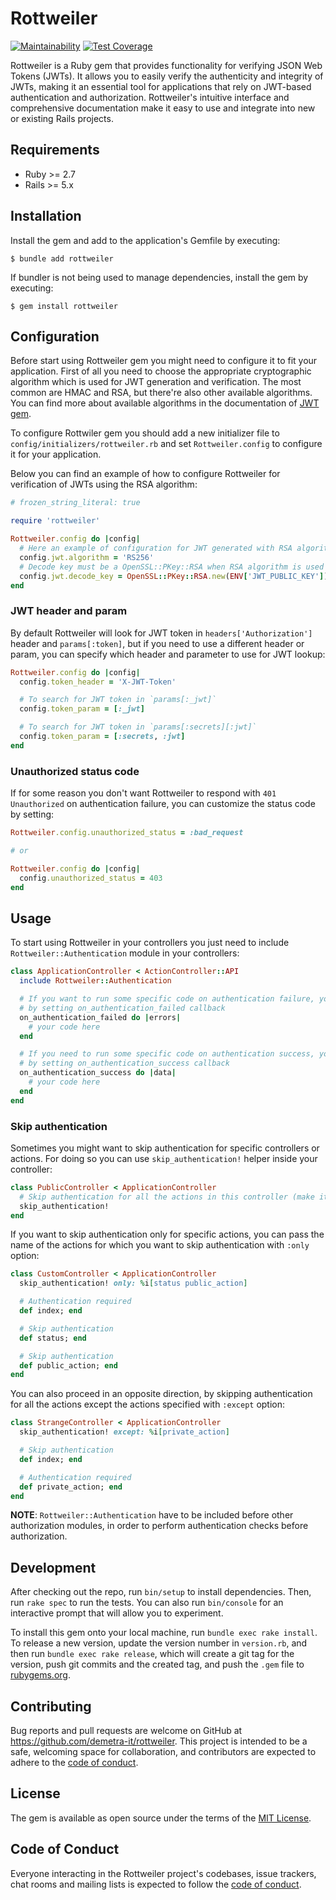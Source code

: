 # Rottweiler

[![Maintainability](https://api.codeclimate.com/v1/badges/abc07c78d5a9ece0340a/maintainability)](https://codeclimate.com/github/demetra-it/rottweiler/maintainability)
[![Test Coverage](https://api.codeclimate.com/v1/badges/abc07c78d5a9ece0340a/test_coverage)](https://codeclimate.com/github/demetra-it/rottweiler/test_coverage)

Rottweiler is a Ruby gem that provides functionality for verifying JSON Web Tokens (JWTs).
It allows you to easily verify the authenticity and integrity of JWTs, making it an essential tool for applications
that rely on JWT-based authentication and authorization.
Rottweiler's intuitive interface and comprehensive documentation make it easy to use and integrate into new or existing Rails projects.

## Requirements

- Ruby >= 2.7
- Rails >= 5.x

## Installation

Install the gem and add to the application's Gemfile by executing:

    $ bundle add rottweiler

If bundler is not being used to manage dependencies, install the gem by executing:

    $ gem install rottweiler

## Configuration

Before start using Rottweiler gem you might need to configure it to fit your application. First of all you need to choose the appropriate
cryptographic algorithm which is used for JWT generation and verification. The most common are HMAC and RSA, but there're also other available
algorithms. You can find more about available algorithms in the documentation of [JWT gem](https://github.com/jwt/ruby-jwt).

To configure Rottwiler gem you should add a new initializer file to `config/initializers/rottweiler.rb` and set `Rottweiler.config` to configure it for your application.

Below you can find an example of how to configure Rottweiler for verification of JWTs using the RSA algorithm:

```ruby
# frozen_string_literal: true

require 'rottweiler'

Rottweiler.config do |config|
  # Here an example of configuration for JWT generated with RSA algorithm (RSA 256)
  config.jwt.algorithm = 'RS256'
  # Decode key must be a OpenSSL::PKey::RSA when RSA algorithm is used
  config.jwt.decode_key = OpenSSL::PKey::RSA.new(ENV['JWT_PUBLIC_KEY'])
end
```

### JWT header and param

By default Rottweiler will look for JWT token in `headers['Authorization']` header and `params[:token]`, but if you need to use a different header or param, you can specify which header and parameter to use for JWT lookup:

```ruby
Rottweiler.config do |config|
  config.token_header = 'X-JWT-Token'

  # To search for JWT token in `params[:_jwt]`
  config.token_param = [:_jwt]

  # To search for JWT token in `params[:secrets][:jwt]`
  config.token_param = [:secrets, :jwt]
end
```

### Unauthorized status code

If for some reason you don't want Rottweiler to respond with `401 Unauthorized` on authentication failure, you can customize the status code by setting:

```ruby
Rottweiler.config.unauthorized_status = :bad_request

# or

Rottweiler.config do |config|
  config.unauthorized_status = 403
end
```

## Usage

To start using Rottweiler in your controllers you just need to include `Rottweiler::Authentication` module in your controllers:

```ruby
class ApplicationController < ActionController::API
  include Rottweiler::Authentication

  # If you want to run some specific code on authentication failure, you can do it
  # by setting on_authentication_failed callback
  on_authentication_failed do |errors|
    # your code here
  end

  # If you need to run some specific code on authentication success, you can do it
  # by setting on_authentication_success callback
  on_authentication_success do |data|
    # your code here
  end
end
```

### Skip authentication

Sometimes you might want to skip authentication for specific controllers or actions. For doing so you can use `skip_authentication!` helper inside your controller:

```ruby
class PublicController < ApplicationController
  # Skip authentication for all the actions in this controller (make it public).
  skip_authentication!
end
```

If you want to skip authentication only for specific actions, you can pass the name of the actions for which you want to skip authentication with `:only` option:

```ruby
class CustomController < ApplicationController
  skip_authentication! only: %i[status public_action]

  # Authentication required
  def index; end

  # Skip authentication
  def status; end

  # Skip authentication
  def public_action; end
end
```

You can also proceed in an opposite direction, by skipping authentication for all the actions except the actions specified with `:except` option:

```ruby
class StrangeController < ApplicationController
  skip_authentication! except: %i[private_action]

  # Skip authentication
  def index; end

  # Authentication required
  def private_action; end
end
```

**NOTE**: `Rottweiler::Authentication` have to be included before other authorization modules, in order to perform authentication checks before authorization.

## Development

After checking out the repo, run `bin/setup` to install dependencies. Then, run `rake spec` to run the tests. You can also run `bin/console` for an interactive prompt that will allow you to experiment.

To install this gem onto your local machine, run `bundle exec rake install`. To release a new version, update the version number in `version.rb`, and then run `bundle exec rake release`, which will create a git tag for the version, push git commits and the created tag, and push the `.gem` file to [rubygems.org](https://rubygems.org).

## Contributing

Bug reports and pull requests are welcome on GitHub at https://github.com/demetra-it/rottweiler. This project is intended to be a safe, welcoming space for collaboration, and contributors are expected to adhere to the [code of conduct](https://github.com/[USERNAME]/rottweiler/blob/master/CODE_OF_CONDUCT.md).

## License

The gem is available as open source under the terms of the [MIT License](https://opensource.org/licenses/MIT).

## Code of Conduct

Everyone interacting in the Rottweiler project's codebases, issue trackers, chat rooms and mailing lists is expected to follow the [code of conduct](https://github.com/[USERNAME]/rottweiler/blob/master/CODE_OF_CONDUCT.md).
